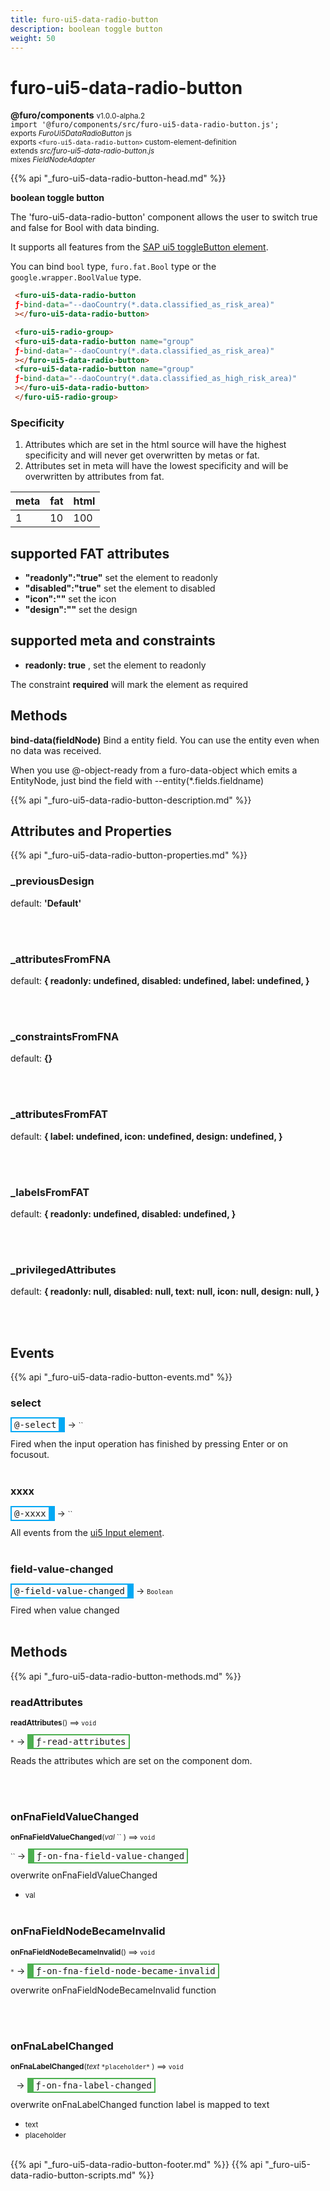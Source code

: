 ```yaml
---
title: furo-ui5-data-radio-button
description: boolean toggle button
weight: 50
---
```


# furo-ui5-data-radio-button
**@furo/components** <small>v1.0.0-alpha.2</small>
<br>`import '@furo/components/src/furo-ui5-data-radio-button.js';`<small>
<br>exports *FuroUi5DataRadioButton* js
<br>exports `<furo-ui5-data-radio-button>` custom-element-definition
<br>extends *src/furo-ui5-data-radio-button.js*
<br> mixes *FieldNodeAdapter*</small>

{{% api "_furo-ui5-data-radio-button-head.md" %}}

**boolean toggle button**

The 'furo-ui5-data-radio-button' component allows the user to switch true and false for Bool with data binding.

It supports all features from the [SAP ui5 toggleButton element](https://sap.github.io/ui5-webcomponents/playground/components/ToggleButton/).

You can bind `bool` type, `furo.fat.Bool` type or the `google.wrapper.BoolValue` type.

```html
 <furo-ui5-data-radio-button
 ƒ-bind-data="--daoCountry(*.data.classified_as_risk_area)"
 ></furo-ui5-data-radio-button>
```
```html
 <furo-ui5-radio-group>
 <furo-ui5-data-radio-button name="group"
 ƒ-bind-data="--daoCountry(*.data.classified_as_risk_area)"
 ></furo-ui5-data-radio-button>
 <furo-ui5-data-radio-button name="group"
 ƒ-bind-data="--daoCountry(*.data.classified_as_high_risk_area)"
 ></furo-ui5-data-radio-button>
 </furo-ui5-radio-group>
```

### Specificity
1. Attributes which are set in the html source will have the highest specificity and will never get overwritten by metas or fat.
2. Attributes set in meta will have the lowest specificity and will be overwritten by attributes from fat.

| meta 	| fat 	| html 	|
|------	|-----	|------	|
| 1 	| 10 	| 100 	|


## supported FAT attributes
 - **"readonly":"true"** set the element to readonly
 - **"disabled":"true"** set the element to disabled
 - **"icon":""** set the icon
 - **"design":""** set the design

## supported meta and constraints
- **readonly: true** , set the element to readonly

The constraint **required** will mark the element as required

## Methods
**bind-data(fieldNode)**
Bind a entity field. You can use the entity even when no data was received.

When you use @-object-ready from a furo-data-object which emits a EntityNode, just bind the field with --entity(*.fields.fieldname)

{{% api "_furo-ui5-data-radio-button-description.md" %}}


## Attributes and Properties
{{% api "_furo-ui5-data-radio-button-properties.md" %}}














### **_previousDesign**
default: **&#39;Default&#39;**</small>


<br><br>

### **_attributesFromFNA**
default: **{
 readonly: undefined,
 disabled: undefined,
 label: undefined,
 }**</small>


<br><br>

### **_constraintsFromFNA**
default: **{}**</small>


<br><br>

### **_attributesFromFAT**
default: **{
 label: undefined,
 icon: undefined,
 design: undefined,
 }**</small>


<br><br>

### **_labelsFromFAT**
default: **{
 readonly: undefined,
 disabled: undefined,
 }**</small>


<br><br>

### **_privilegedAttributes**
default: **{
 readonly: null,
 disabled: null,
 text: null,
 icon: null,
 design: null,
 }**</small>


<br><br>
## Events
{{% api "_furo-ui5-data-radio-button-events.md" %}}

### **select**
<span  style="border-width:2px 10px 2px 2px; border-style: solid;border-color:  rgb(2, 168, 244);font-family:monospace; padding:2px 4px;">@-select</span>
→ <small>``</small>

 Fired when the input operation has finished by pressing Enter or on focusout.
<br><br>
### **xxxx**
<span  style="border-width:2px 10px 2px 2px; border-style: solid;border-color:  rgb(2, 168, 244);font-family:monospace; padding:2px 4px;">@-xxxx</span>
→ <small>``</small>

 All events from the [ui5 Input element](https://sap.github.io/ui5-webcomponents/playground/components/ToggleButton/).
<br><br>
### **field-value-changed**
<span  style="border-width:2px 10px 2px 2px; border-style: solid;border-color:  rgb(2, 168, 244);font-family:monospace; padding:2px 4px;">@-field-value-changed</span>
→ <small>`Boolean`</small>

Fired when value changed
<br><br>

## Methods
{{% api "_furo-ui5-data-radio-button-methods.md" %}}


### **readAttributes**
<small>**readAttributes**() ⟹ `void`</small>

<small>`*`</small> →
<span  style="border-width:2px 2px 2px 10px; border-style: solid;border-color:  rgb(76, 175, 80);font-family:monospace; padding:2px 4px;">ƒ-read-attributes</span>

Reads the attributes which are set on the component dom.

<br><br>


### **onFnaFieldValueChanged**
<small>**onFnaFieldValueChanged**(*val* `` ) ⟹ `void`</small>

<small>`` </small> →
<span  style="border-width:2px 2px 2px 10px; border-style: solid;border-color:  rgb(76, 175, 80);font-family:monospace; padding:2px 4px;">ƒ-on-fna-field-value-changed</span>

overwrite onFnaFieldValueChanged

- <small>val </small>
<br><br>



### **onFnaFieldNodeBecameInvalid**
<small>**onFnaFieldNodeBecameInvalid**() ⟹ `void`</small>

<small>`*`</small> →
<span  style="border-width:2px 2px 2px 10px; border-style: solid;border-color:  rgb(76, 175, 80);font-family:monospace; padding:2px 4px;">ƒ-on-fna-field-node-became-invalid</span>

overwrite onFnaFieldNodeBecameInvalid function

<br><br>




### **onFnaLabelChanged**
<small>**onFnaLabelChanged**(*text* `` *placeholder* `` ) ⟹ `void`</small>

<small>`` `` </small> →
<span  style="border-width:2px 2px 2px 10px; border-style: solid;border-color:  rgb(76, 175, 80);font-family:monospace; padding:2px 4px;">ƒ-on-fna-label-changed</span>

overwrite onFnaLabelChanged function
label is mapped to text

- <small>text </small>
- <small>placeholder </small>
<br><br>











{{% api "_furo-ui5-data-radio-button-footer.md" %}}
{{% api "_furo-ui5-data-radio-button-scripts.md" %}}
